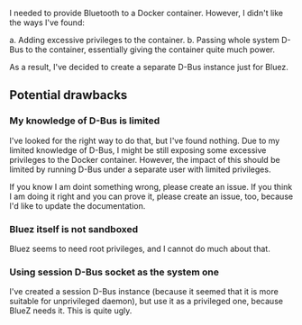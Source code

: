 I needed to provide Bluetooth to a Docker container. However, I didn't like the ways I've found:

a. Adding excessive privileges to the container.
b. Passing whole system D-Bus to the container, essentially giving the container quite much power.

As a result, I've decided to create a separate D-Bus instance just for Bluez.

## Potential drawbacks

### My knowledge of D-Bus is limited

I've looked for the right way to do that, but I've found nothing. Due to my limited knowledge of
D-Bus, I might be still exposing some excessive privileges to the Docker container. However, the
impact of this should be limited by running D-Bus under a separate user with limited privileges.

If you know I am doint something wrong, please create an issue. If you think I am doing it right
and you can prove it, please create an issue, too, because I'd like to update the documentation.

### Bluez itself is not sandboxed

Bluez seems to need root privileges, and I cannot do much about that.

### Using session D-Bus socket as the system one

I've created a session D-Bus instance (because it seemed that it is more suitable for unprivileged
daemon), but use it as a privileged one, because BlueZ needs it. This is quite ugly.

